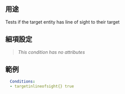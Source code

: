 ## 用途
Tests if the target entity has line of sight to their target


## 細項設定
> *This condition has no attributes*


## 範例
```yaml
  Conditions:
  - targetinlineofsight{} true
```